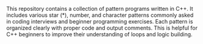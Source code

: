 This repository contains a collection of pattern programs written in C++.
It includes various star (*), number, and character patterns commonly asked in coding interviews and beginner programming exercises.
Each pattern is organized clearly with proper code and output comments.
This is helpful for C++ beginners to improve their understanding of loops and logic building.

